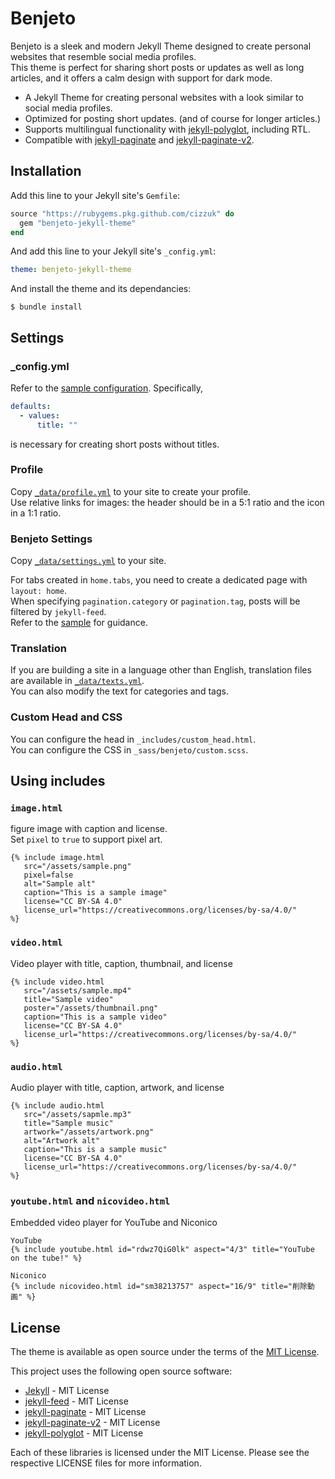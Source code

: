 # Benjeto

Benjeto is a sleek and modern Jekyll Theme designed to create personal websites that resemble social media profiles.  
This theme is perfect for sharing short posts or updates as well as long articles, and it offers a calm design with support for dark mode.

- A Jekyll Theme for creating personal websites with a look similar to social media profiles.
- Optimized for posting short updates. (and of course for longer articles.)
- Supports multilingual functionality with [jekyll-polyglot](https://github.com/untra/polyglot), including RTL.
- Compatible with [jekyll-paginate](https://github.com/jekyll/jekyll-paginate) and [jekyll-paginate-v2](https://github.com/sverrirs/jekyll-paginate-v2).

## Installation

Add this line to your Jekyll site's `Gemfile`:

```ruby
source "https://rubygems.pkg.github.com/cizzuk" do
  gem "benjeto-jekyll-theme"
end
```

And add this line to your Jekyll site's `_config.yml`:

```yaml
theme: benjeto-jekyll-theme
```

And install the theme and its dependancies:

    $ bundle install


## Settings

### _config.yml
Refer to the [sample configuration](https://github.com/Cizzuk/Benjeto/blob/main/_config.yml).
Specifically,
```yaml
defaults:
  - values:
      title: ""
```
is necessary for creating short posts without titles.

### Profile
Copy [`_data/profile.yml`](https://github.com/Cizzuk/Benjeto/blob/main/_data/profile.yml) to your site to create your profile.  
Use relative links for images: the header should be in a 5:1 ratio and the icon in a 1:1 ratio.

### Benjeto Settings
Copy [`_data/settings.yml`](https://github.com/Cizzuk/Benjeto/blob/main/_data/settings.yml) to your site.

For tabs created in `home.tabs`, you need to create a dedicated page with `layout: home`.  
When specifying `pagination.category` or `pagination.tag`, posts will be filtered by `jekyll-feed`.  
Refer to the [sample](https://github.com/Cizzuk/Benjeto/blob/main/category/articles.html) for guidance.

### Translation
If you are building a site in a language other than English, translation files are available in [`_data/texts.yml`](https://github.com/Cizzuk/Benjeto/blob/main/_data/texts.yml).  
You can also modify the text for categories and tags.

### Custom Head and CSS
You can configure the head in `_includes/custom_head.html`.  
You can configure the CSS in `_sass/benjeto/custom.scss`.


## Using includes

### `image.html`
figure image with caption and license.  
Set `pixel` to `true` to support pixel art.
```liquid
{% include image.html
   src="/assets/sample.png"
   pixel=false
   alt="Sample alt"
   caption="This is a sample image"
   license="CC BY-SA 4.0"
   license_url="https://creativecommons.org/licenses/by-sa/4.0/"
%}
```

### `video.html`
Video player with title, caption, thumbnail, and license
```liquid
{% include video.html
   src="/assets/sample.mp4"
   title="Sample video"
   poster="/assets/thumbnail.png"
   caption="This is a sample video"
   license="CC BY-SA 4.0"
   license_url="https://creativecommons.org/licenses/by-sa/4.0/"
%}
```

### `audio.html`
Audio player with title, caption, artwork, and license
```liquid
{% include audio.html
   src="/assets/sapmle.mp3"
   title="Sample music"
   artwork="/assets/artwork.png"
   alt="Artwork alt"
   caption="This is a sample music"
   license="CC BY-SA 4.0"
   license_url="https://creativecommons.org/licenses/by-sa/4.0/"
%}
```

### `youtube.html` and `nicovideo.html`
Embedded video player for YouTube and Niconico
```liquid
YouTube
{% include youtube.html id="rdwz7QiG0lk" aspect="4/3" title="YouTube on the tube!" %}

Niconico
{% include nicovideo.html id="sm38213757" aspect="16/9" title="削除動画" %}
```


## License

The theme is available as open source under the terms of the [MIT License](https://opensource.org/licenses/MIT).

This project uses the following open source software:

- [Jekyll](https://github.com/jekyll/jekyll) - MIT License
- [jekyll-feed](https://github.com/jekyll/jekyll-feed) - MIT License
- [jekyll-paginate](https://github.com/jekyll/jekyll-paginate) - MIT License
- [jekyll-paginate-v2](https://github.com/sverrirs/jekyll-paginate-v2) - MIT License
- [jekyll-polyglot](https://github.com/untra/polyglot) - MIT License

Each of these libraries is licensed under the MIT License. Please see the respective LICENSE files for more information.
